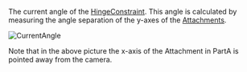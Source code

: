 The current angle of the [HingeConstraint](https://developer.roblox.com/en-us/api-reference/class/HingeConstraint). This angle is calculated by measuring the angle separation of the y-axes of the [Attachments](https://developer.roblox.com/en-us/api-reference/class/Attachment).

![CurrentAngle](https://developer.roblox.com/assets/blt407331ab4daf6419/HingeConstraintCurrentAngle.png)

Note that in the above picture the x-axis of the Attachment in PartA is pointed away from the camera.